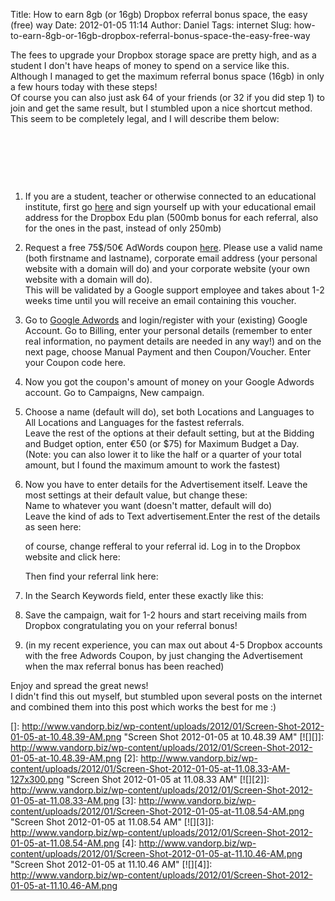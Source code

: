 Title: How to earn 8gb (or 16gb) Dropbox referral bonus space, the easy (free) way
Date: 2012-01-05 11:14
Author: Daniel
Tags: internet
Slug: how-to-earn-8gb-or-16gb-dropbox-referral-bonus-space-the-easy-free-way

The fees to upgrade your Dropbox storage space are pretty high, and as a
student I don't have heaps of money to spend on a service like this.  
Although I managed to get the maximum referral bonus space (16gb) in
only a few hours today with these steps!  
Of course you can also just ask 64 of your friends (or 32 if you did
step 1) to join and get the same result, but I stumbled upon a nice
shortcut method.  
This seem to be completely legal, and I will describe them below:

 

 

 

1.  If you are a student, teacher or otherwise connected to an
    educational institute, first go [here][] and sign yourself up with
    your educational email address for the Dropbox Edu plan (500mb bonus
    for each referral, also for the ones in the past, instead of only
    250mb)
2.  Request a free 75\$/50€ AdWords coupon [here][1]. Please use a valid
    name (both firstname and lastname), corporate email address (your
    personal website with a domain will do) and your corporate website
    (your own website with a domain will do).  
    This will be validated by a Google support employee and takes about
    1-2 weeks time until you will receive an email containing this
    voucher.
3.  Go to [Google Adwords][] and login/register with your (existing)
    Google Account. Go to Billing, enter your personal details (remember
    to enter real information, no payment details are needed in any
    way!) and on the next page, choose Manual Payment and then
    Coupon/Voucher. Enter your Coupon code here.
4.  Now you got the coupon's amount of money on your Google Adwords
    account. Go to Campaigns, New campaign.
5.  Choose a name (default will do), set both Locations and Languages to
    All Locations and Languages for the fastest referrals.  
    Leave the rest of the options at their default setting, but at the
    Bidding and Budget option, enter €50 (or \$75) for Maximum Budget a
    Day.  
    (Note: you can also lower it to like the half or a quarter of your
    total amount, but I found the maximum amount to work the fastest)
6.  Now you have to enter details for the Advertisement itself. Leave
    the most settings at their default value, but change these:  
    Name to whatever you want (doesn't matter, default will do)  
    Leave the kind of ads to Text advertisement.Enter the rest of the
    details as seen here:  

    of course, change refferal to your referral id. Log in to the
    Dropbox website and click here:  

    Then find your referral link here:

7.  In the Search Keywords field, enter these exactly like this:  
8.  Save the campaign, wait for 1-2 hours and start receiving mails from
    Dropbox congratulating you on your referral bonus!
9.  (in my recent experience, you can max out about 4-5 Dropbox accounts
    with the free Adwords Coupon, by just changing the Advertisement
    when the max referral bonus has been reached)


Enjoy and spread the great news!  
I didn't find this out myself, but stumbled upon several posts on the
internet and combined them into this post which works the best for me :)


  [here]: http://dropbox.com/edu
  [1]: https://services.google.com/fb/forms/adwordscoupon/?site=adwords-signup-create-account&utm_term=areyouthere&utm_source=en-ha-us-remarketing-adwords-signup-create-account&utm_medium=ad&utm_campaign=en
  [Google Adwords]: https://adwords.google.com
  []: http://www.vandorp.biz/wp-content/uploads/2012/01/Screen-Shot-2012-01-05-at-10.48.39-AM.png
    "Screen Shot 2012-01-05 at 10.48.39 AM"
  [![][]]: http://www.vandorp.biz/wp-content/uploads/2012/01/Screen-Shot-2012-01-05-at-10.48.39-AM.png
  [2]: http://www.vandorp.biz/wp-content/uploads/2012/01/Screen-Shot-2012-01-05-at-11.08.33-AM-127x300.png
    "Screen Shot 2012-01-05 at 11.08.33 AM"
  [![][2]]: http://www.vandorp.biz/wp-content/uploads/2012/01/Screen-Shot-2012-01-05-at-11.08.33-AM.png
  [3]: http://www.vandorp.biz/wp-content/uploads/2012/01/Screen-Shot-2012-01-05-at-11.08.54-AM.png
    "Screen Shot 2012-01-05 at 11.08.54 AM"
  [![][3]]: http://www.vandorp.biz/wp-content/uploads/2012/01/Screen-Shot-2012-01-05-at-11.08.54-AM.png
  [4]: http://www.vandorp.biz/wp-content/uploads/2012/01/Screen-Shot-2012-01-05-at-11.10.46-AM.png
    "Screen Shot 2012-01-05 at 11.10.46 AM"
  [![][4]]: http://www.vandorp.biz/wp-content/uploads/2012/01/Screen-Shot-2012-01-05-at-11.10.46-AM.png
